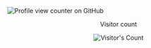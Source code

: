 ![Profile view counter on GitHub](https://komarev.com/ghpvc/?username=ishansinha019)
<div align="center"> 
  <p>Visitor count</p>
  <img src="https://profile-counter.glitch.me/{ishansinha019}/count.svg" alt="Visitor's Count" />
</div>

